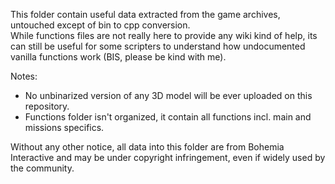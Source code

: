 This folder contain useful data extracted from the game archives, untouched except of bin to cpp conversion.  
While functions files are not really here to provide any wiki kind of help, its can still be useful for some scripters to understand how undocumented vanilla functions work (BIS, please be kind with me).  
  
Notes:  
- No unbinarized version of any 3D model will be ever uploaded on this repository.  
- Functions folder isn't organized, it contain all functions incl. main and missions specifics.  
  
Without any other notice, all data into this folder are from Bohemia Interactive and may be under copyright infringement, even if widely used by the community.  

